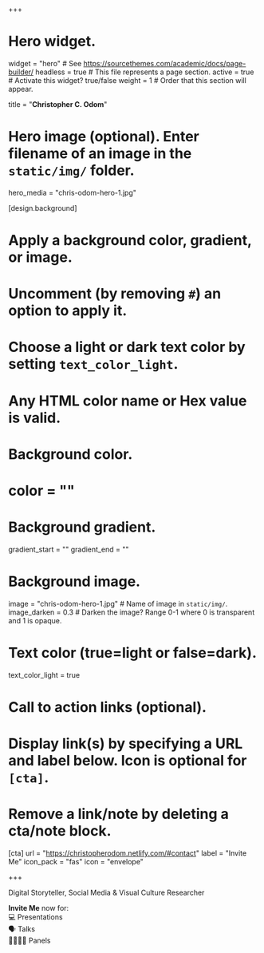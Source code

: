 +++
# Hero widget.
widget = "hero"  # See https://sourcethemes.com/academic/docs/page-builder/
headless = true  # This file represents a page section.
active = true  # Activate this widget? true/false
weight = 1  # Order that this section will appear.

title = "**Christopher C. Odom**"

# Hero image (optional). Enter filename of an image in the `static/img/` folder.
hero_media = "chris-odom-hero-1.jpg"

[design.background]
  # Apply a background color, gradient, or image.
  #   Uncomment (by removing `#`) an option to apply it.
  #   Choose a light or dark text color by setting `text_color_light`.
  #   Any HTML color name or Hex value is valid.

  # Background color.
  # color = ""

  # Background gradient.
  gradient_start = ""
  gradient_end = ""

  # Background image.
  image = "chris-odom-hero-1.jpg"  # Name of image in `static/img/`.
  image_darken = 0.3  # Darken the image? Range 0-1 where 0 is transparent and 1 is opaque.

  # Text color (true=light or false=dark).
  text_color_light = true

# Call to action links (optional).
#   Display link(s) by specifying a URL and label below. Icon is optional for `[cta]`.
#   Remove a link/note by deleting a cta/note block.
[cta]
  url = "https://christopherodom.netlify.com/#contact"
  label = "Invite Me"
  icon_pack = "fas"
  icon = "envelope"

+++

Digital Storyteller, Social Media & Visual Culture Researcher

**Invite Me** now for:
<br/>
💻 Presentations<br/>
🗣️ Talks<br/>
👨‍👩‍👧‍👦 Panels<br/>

